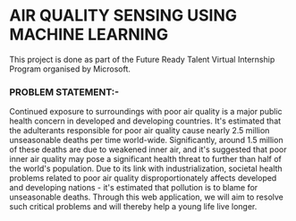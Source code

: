 # AIR QUALITY SENSING USING MACHINE LEARNING
This project is done as part of the Future Ready Talent Virtual Internship Program organised by Microsoft.
### PROBLEM STATEMENT:-
Continued exposure to surroundings with poor air quality is a major public health concern in developed and developing
countries. It's estimated that the adulterants responsible for poor air quality cause nearly 2.5 million unseasonable
deaths per time world-wide. Significantly, around 1.5 million of these deaths are due to weakened inner air, and it's
suggested that poor inner air quality may pose a significant health threat to further than half of the world's population.
Due to its link with industrialization, societal health problems related to poor air quality disproportionately affects
developed and developing nations - it's estimated that pollution is to blame for unseasonable deaths. Through this web application, we will aim to resolve such critical problems and will thereby help a young life live longer.
